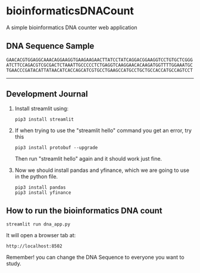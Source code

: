 # bioinformaticsDNACount

A simple bioinformatics DNA counter web application

## DNA Sequence Sample

 ```
GAACACGTGGAGGCAAACAGGAAGGTGAAGAAGAACTTATCCTATCAGGACGGAAGGTCCTGTGCTCGGG
ATCTTCCAGACGTCGCGACTCTAAATTGCCCCCTCTGAGGTCAAGGAACACAAGATGGTTTTGGAAATGC
TGAACCCGATACATTATAACATCACCAGCATCGTGCCTGAAGCCATGCCTGCTGCCACCATGCCAGTCCT
 ```
 ---

## Development Journal

1. Install streamlit using:

   ```
   pip3 install streamlit
   ```

2. If when trying to use the "streamlit hello" command you get an error, try this

   ```
   pip3 install protobuf --upgrade
   ```

   Then run "streamlit hello" again and it should work just fine.

3. Now we should install pandas and yfinance, which we are going to use in the python file.

   ```
   pip3 install pandas
   pip3 install yfinance
   ```

## How to run the bioinformatics DNA count

```
streamlit run dna_app.py
```

It will open a browser tab at:

```
http://localhost:8502
```

Remember! you can change the DNA Sequence to everyone you want to study.